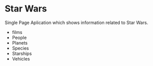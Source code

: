 # Star Wars
Single Page Aplication which shows information related to Star Wars.
- films
- People
- Planets
- Species
- Starships
- Vehicles

